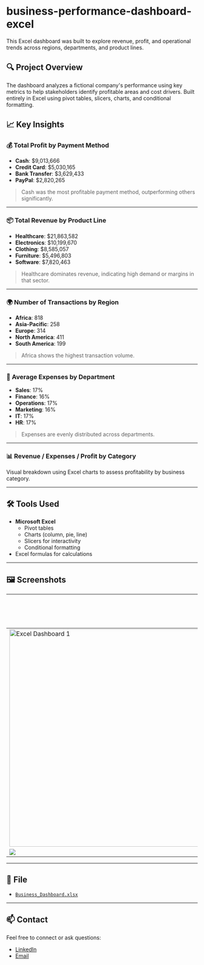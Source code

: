 # business-performance-dashboard-excel

This Excel dashboard was built to explore revenue, profit, and operational trends across regions, departments, and product lines.

## 🔍 Project Overview

The dashboard analyzes a fictional company's performance using key metrics to help stakeholders identify profitable areas and cost drivers. Built entirely in Excel using pivot tables, slicers, charts, and conditional formatting.

## 📈 Key Insights

### 💰 Total Profit by Payment Method
- **Cash**: $9,013,666  
- **Credit Card**: $5,030,165  
- **Bank Transfer**: $3,629,433  
- **PayPal**: $2,820,265  

> Cash was the most profitable payment method, outperforming others significantly.

---

### 📦 Total Revenue by Product Line
- **Healthcare**: $21,863,582  
- **Electronics**: $10,199,670  
- **Clothing**: $8,585,057  
- **Furniture**: $5,496,803  
- **Software**: $7,820,463  

> Healthcare dominates revenue, indicating high demand or margins in that sector.

---

### 🌍 Number of Transactions by Region
- **Africa**: 818  
- **Asia-Pacific**: 258  
- **Europe**: 314  
- **North America**: 411  
- **South America**: 199  

> Africa shows the highest transaction volume.

---

### 💼 Average Expenses by Department
- **Sales**: 17%  
- **Finance**: 16%  
- **Operations**: 17%  
- **Marketing**: 16%  
- **IT**: 17%  
- **HR**: 17%  

> Expenses are evenly distributed across departments.

---

### 📊 Revenue / Expenses / Profit by Category
Visual breakdown using Excel charts to assess profitability by business category.

---

## 🛠️ Tools Used

- **Microsoft Excel**
  - Pivot tables
  - Charts (column, pie, line)
  - Slicers for interactivity
  - Conditional formatting
- Excel formulas for calculations

---

## 🖼️ Screenshots

| Dashboard Overview | Revenue by Product Line |
|--------------------|-------------------------|
| <img width="1364" height="571" alt="Excel Dashboard 1" src="https://github.com/user-attachments/assets/c64c825b-b6b3-4e6c-bba1-c4406fe1ef40" />
 | ![](screenshots/revenue-by-product-line.png) |

---

## 📁 File

- [`Business_Dashboard.xlsx`](Business_Dashboard.xlsx)

---

## 📫 Contact

Feel free to connect or ask questions:
- [LinkedIn](https://www.linkedin.com/in/joelsantossss/)
- [Email](joelsantos@my.ccsu.edu)

